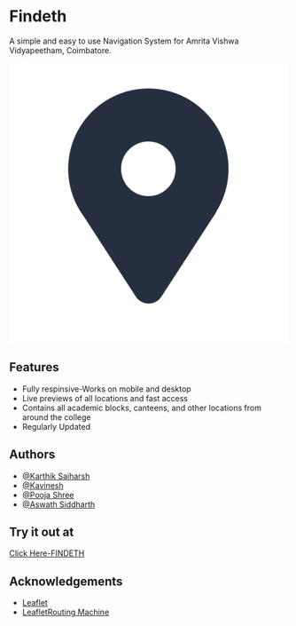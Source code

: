# Findeth

A simple and easy to use Navigation System for Amrita Vishwa Vidyapeetham, Coimbatore.

![Logo](https://raw.githubusercontent.com/KS-the-visionary/findeth/refs/heads/main/resources/Icon.png)


## Features

- Fully respinsive-Works on mobile and desktop
- Live previews of all locations and fast access
- Contains all academic blocks, canteens, and other locations from around the college
- Regularly Updated


## Authors

- [@Karthik Saiharsh](https://github.com/KS-the-visionary)
- [@Kavinesh](https://github.com/Kavinesh11)
- [@Pooja Shree](https://github.com/Pooja29Shree)
- [@Aswath Siddharth](https://github.com/aswath-siddharth)


## Try it out at

[Click Here-FINDETH](https://amrita-cns.github.io/findeth/)


## Acknowledgements

 - [Leaflet](https://leafletjs.com/)
 - [LeafletRouting Machine](https://www.liedman.net/leaflet-routing-machine/)
